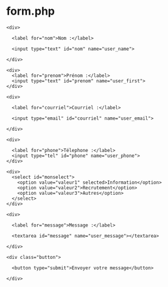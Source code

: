 # form.php
<?php

require 'thanks.php'
?>
<!DOCTYPE html>
<html lang="en">

<head>
  <meta charset="UTF-8">
  <meta http-equiv="X-UA-Compatible" content="IE=edge">
  <meta name="viewport" content="width=device-width, initial-scale=1.0">
  <title>Document</title>
  <a href="thanks.php"></a>
</head>

<body>
  <form action="thanks.php" method="post">

    <div>

      <label for="nom">Nom :</label>

      <input type="text" id="nom" name="user_name">

    </div>

    <div>
      <label for="prenom">Prénom :</label>
      <input type="text" id="prenom" name="user_first">
    </div>

    <div>

      <label for="courriel">Courriel :</label>

      <input type="email" id="courriel" name="user_email">

    </div>

    <div>

      <label for="phone">Télephone :</label>
      <input type="tel" id="phone" name="user_phone">
    </div>

    <div>
      <select id="monselect">
        <option value="valeur1" selected>Information</option>
        <option value="valeur2">Recrutement</option>
        <option value="valeur3">Autres</option>
      </select>
    </div>

    <div>

      <label for="message">Message :</label>

      <textarea id="message" name="user_message"></textarea>

    </div>

    <div class="button">

      <button type="submit">Envoyer votre message</button>

    </div>

  </form>

</body>

</html>
